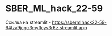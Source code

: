 # SBER_ML_hack_22-59


Ссылка на streamlit - https://sbermlhack22-59-64tza9jcgo3myflcyv3r6z.streamlit.app
